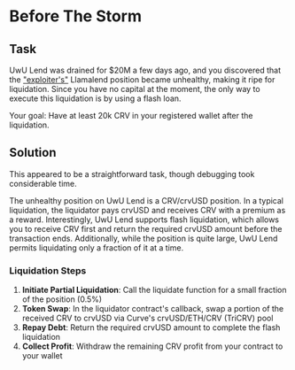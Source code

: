 # Before The Storm

## Task

UwU Lend was drained for $20M a few days ago, and you discovered that the ["exploiter's"](https://etherscan.io/address/0x6F8C5692b00c2eBbd07e4FD80E332DfF3ab8E83c) Llamalend position became unhealthy, making it ripe for liquidation. Since you have no capital at the moment, the only way to execute this liquidation is by using a flash loan.

Your goal: Have at least 20k CRV in your registered wallet after the liquidation.

## Solution

This appeared to be a straightforward task, though debugging took considerable time.

The unhealthy position on UwU Lend is a CRV/crvUSD position. In a typical liquidation, the liquidator pays crvUSD and receives CRV with a premium as a reward. Interestingly, UwU Lend supports flash liquidation, which allows you to receive CRV first and return the required crvUSD amount before the transaction ends. Additionally, while the position is quite large, UwU Lend permits liquidating only a fraction of it at a time.

### Liquidation Steps

1. **Initiate Partial Liquidation**: Call the liquidate function for a small fraction of the position (0.5%)
2. **Token Swap**: In the liquidator contract's callback, swap a portion of the received CRV to crvUSD via Curve's crvUSD/ETH/CRV (TriCRV) pool
3. **Repay Debt**: Return the required crvUSD amount to complete the flash liquidation
4. **Collect Profit**: Withdraw the remaining CRV profit from your contract to your wallet